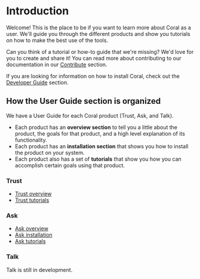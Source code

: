 # Introduction

Welcome! This is the place to be if you want to learn more about Coral as a user. We'll guide you through the different products and show you tutorials on how to make the best use of the tools.

Can you think of a tutorial or how-to guide that we're missing? We'd love for you to create and share it! You can read more about contributing to our documentation in our [Contribute](../contribute/) section.

If you are looking for information on how to install Coral, check out the [Developer Guide](../developer) section.

## How the User Guide section is organized

We have a User Guide for each Coral product (Trust, Ask, and Talk).

* Each product has an **overview section** to tell you a little about the product, the goals for that product, and a high level explanation of its functionality.
* Each product has an **installation section** that shows you how to install the product on your system.
* Each product also has a set of **tutorials** that show you how you can accomplish certain goals using that product.

### Trust
* [Trust overview](trust)
* [Trust tutorials](trust/#trust-tutorials)

### Ask
* [Ask overview](ask)
* [Ask installation](ask/#ask-installation)
* [Ask tutorials](ask/#ask-tutorials)

### Talk
Talk is still in development.
